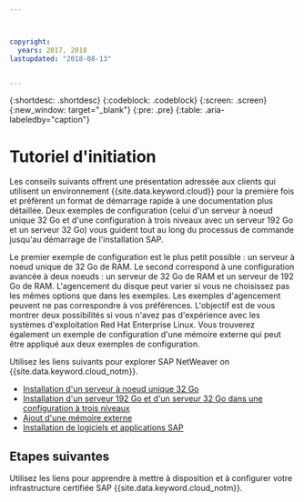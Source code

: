 ```yaml
---



copyright:
  years: 2017, 2018
lastupdated: "2018-08-13"


---
```


{:shortdesc: .shortdesc}
{:codeblock: .codeblock}
{:screen: .screen}
{:new_window: target="_blank"}
{:pre: .pre}
{:table: .aria-labeledby="caption"}

# Tutoriel d'initiation

Les conseils suivants offrent une présentation adressée aux clients qui utilisent un environnement {{site.data.keyword.cloud}} pour la première fois et préfèrent un format de démarrage rapide à une documentation plus détaillée. Deux exemples de configuration (celui d'un serveur à noeud unique 32 Go et d'une configuration à trois niveaux avec un serveur 192 Go et un serveur 32 Go) vous guident tout au long du processus de commande jusqu'au démarrage de l'installation SAP.

Le premier exemple de configuration est le plus petit possible : un serveur à noeud unique de 32 Go de RAM. Le second correspond à une configuration avancée à deux noeuds : un serveur de 32 Go de RAM et un serveur de 192 Go de RAM. L'agencement du disque peut varier si vous ne choisissez pas les mêmes options que dans les exemples. Les exemples d'agencement peuvent ne pas correspondre à vos préférences. L'objectif est de vous montrer deux possibilités si vous n'avez pas d'expérience avec les systèmes d'exploitation Red Hat Enterprise Linux. Vous trouverez également un exemple de configuration d'une mémoire externe qui peut être appliqué aux deux exemples de configuration.

Utilisez les liens suivants pour explorer SAP NetWeaver on {{site.data.keyword.cloud_notm}}.

  * [Installation d'un serveur à noeud unique 32 Go](/docs/infrastructure/sap-netweaver-rhel-qrg/rhel-installing-32-GB-single-server-node.html#install_32GB)
  * [Installation d'un serveur 192 Go et d'un serveur 32 Go dans une configuration à trois niveaux](/docs/infrastructure/sap-netweaver-rhel-qrg/rhel-installing-256-GB-32-GB-server-three-tier-setup.html#install_256GB)
  * [Ajout d'une mémoire externe](/docs/infrastructure/sap-netweaver-rhel-qrg/rhel-provisioning-external-storage-to-server.html#storage)
  * [Installation de logiciels et applications SAP](/docs/infrastructure/sap-netweaver-rhel-qrg/rhel-installing-your-SAP-landscape.html#install_landscape)

## Etapes suivantes

Utilisez les liens pour apprendre à mettre à disposition et à configurer votre infrastructure certifiée SAP {{site.data.keyword.cloud_notm}}.
